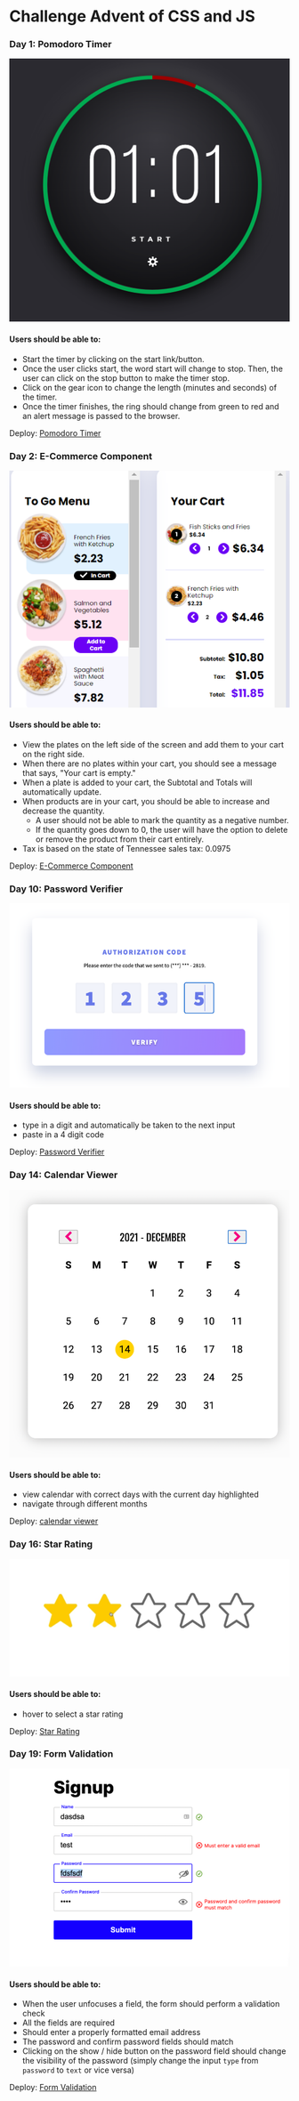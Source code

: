 # Challenge Advent of CSS and JS

### Day 1: Pomodoro Timer

![pomodoro-timer](/images/day1-screen.png "pomodoro-timer")

#### Users should be able to:

* Start the timer by clicking on the start link/button.
* Once the user clicks start, the word start will change to stop. Then, the user can click on the stop button to make the timer stop.
* Click on the gear icon to change the length (minutes and seconds) of the timer.
* Once the timer finishes, the ring should change from green to red and an alert message is passed to the browser.

Deploy: [Pomodoro Timer](https://bloodsuckers-spb.github.io/advent-of-js/day1/ "Pomodoro Timer")

### Day 2: E-Commerce Component

![E-Commerce Component](/images/day2-screen.png "E-Commerce Component")

#### Users should be able to:

*  View the plates on the left side of the screen and add them to your cart on the right side.
* When there are no plates within your cart, you should see a message that says, "Your cart is empty."
* When a plate is added to your cart, the Subtotal and Totals will automatically update.
* When products are in your cart, you should be able to increase and decrease the quantity. 
    - A user should not be able to mark the quantity as a negative number.
    - If the quantity goes down to 0, the user will have the option to delete or remove the product from their cart entirely.
* Tax is based on the state of Tennessee sales tax: 0.0975

Deploy: [E-Commerce Component](https://bloodsuckers-spb.github.io/advent-of-js/day2/ "E-Commerce Component")


### Day 10: Password Verifier

![password-verifier](/images/day10-screen.png "Password Verifier")

#### Users should be able to: 

* type in a digit and automatically be taken to the next input
* paste in a 4 digit code

Deploy: [Password Verifier](https://bloodsuckers-spb.github.io/advent-of-js/day10/ "Password Verifier")

### Day 14: Calendar Viewer

![calendar viewer](/images/day14-screen.png "Calendar Viewer")

#### Users should be able to:

* view calendar with correct days with the current day highlighted
* navigate through different months

Deploy: [calendar viewer](https://bloodsuckers-spb.github.io/advent-of-js/day14/ "Calendar Viewer")

### Day 16: Star Rating

![Star Rating](/images/day16-screen.png "Star Rating")

#### Users should be able to: 

* hover to select a star rating

Deploy: [Star Rating](https://bloodsuckers-spb.github.io/advent-of-js/day16/ "Star Rating")



### Day 19: Form Validation

![Form Validation](/images/day19-screen.png "Form Validation")

#### Users should be able to: 

* When the user unfocuses a field, the form should perform a validation check
* All the fields are required
* Should enter a properly formatted email address
* The password and confirm password fields should match
* Clicking on the show / hide button on the password field should change the visibility of the password (simply change the input `type` from `password` to `text` or vice versa)

Deploy: [Form Validation](https://bloodsuckers-spb.github.io/advent-of-js/day19/ "Form Validation")